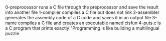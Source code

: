 0-preprocessor runs a C file through the preprocessor and save the result into another file
1-compiler compiles a C file but does not link
2-assembler generates the assembly code of a C code and saves it in an output file
3-name compiles a C file and creates an executable named cisfun
4-puts.c is a C program that prints exactly "Programming is like building a multilingual puzzle
